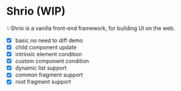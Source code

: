 # Shrio (WIP)

✨Shrio is a vanilla front-end framework, for building UI on the web.

- [x] basic no need to diff demo
- [x] child component update
- [x] intrinsic element condition
- [x] custom component condition
- [x] dynamic list support
- [x] common fragment support
- [x] root fragment support
